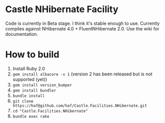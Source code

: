 # Castle NHibernate Facility

Code is currently in Beta stage. I think it's stable enough to use.
Currently compiles against NHibernate 4.0 + FluentNHibernate 2.0. Use the wiki for documentation.

# How to build

1. Install Ruby 2.0
1. `gem install albacore -v 1`  (version 2 has been released but is not supported (yet))
1. `gem install version_bumper`
1. `gem install bundler`
1. `bundle install`
1. `git clone https://haf@github.com/haf/Castle.Facilities.NHibernate.git`
1. `cd "Castle.Facilities.NHibernate"`
1. `bundle exec rake`
